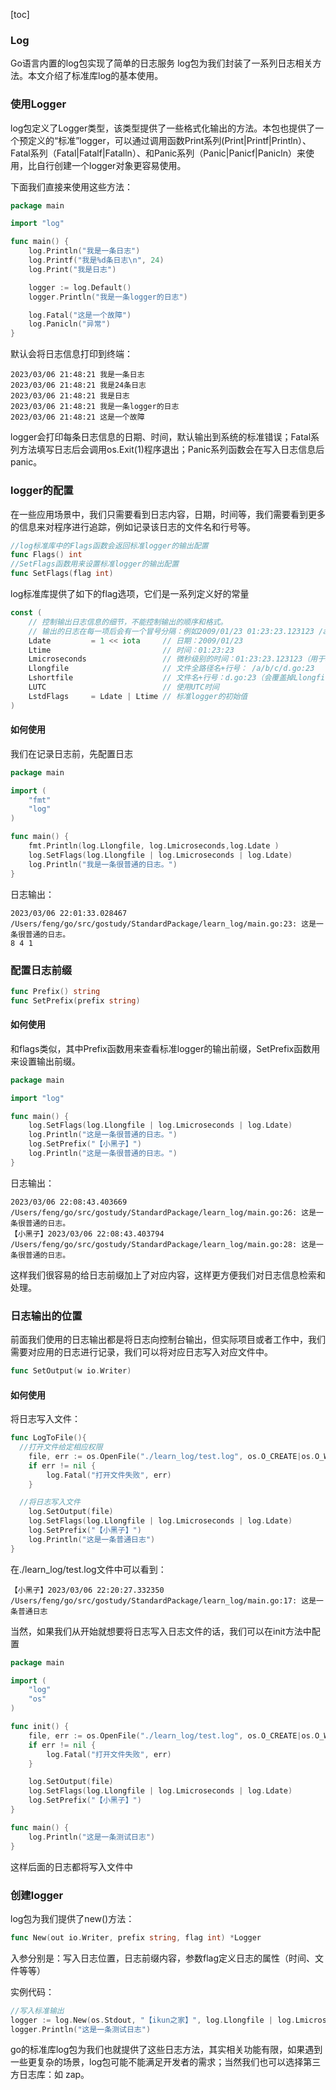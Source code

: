 [toc]

### Log

Go语言内置的log包实现了简单的日志服务 log包为我们封装了一系列日志相关方法。本文介绍了标准库log的基本使用。

### 使用Logger

log包定义了Logger类型，该类型提供了一些格式化输出的方法。本包也提供了一个预定义的“标准”logger，可以通过调用函数Print系列(Print|Printf|Println）、Fatal系列（Fatal|Fatalf|Fatalln）、和Panic系列（Panic|Panicf|Panicln）来使用，比自行创建一个logger对象更容易使用。

下面我们直接来使用这些方法：

```go
package main

import "log"

func main() {
	log.Println("我是一条日志")
	log.Printf("我是%d条日志\n", 24)
	log.Print("我是日志")

	logger := log.Default()
	logger.Println("我是一条logger的日志")

	log.Fatal("这是一个故障")
	log.Panicln("异常")
}
```

默认会将日志信息打印到终端：

```
2023/03/06 21:48:21 我是一条日志
2023/03/06 21:48:21 我是24条日志
2023/03/06 21:48:21 我是日志
2023/03/06 21:48:21 我是一条logger的日志
2023/03/06 21:48:21 这是一个故障
```

logger会打印每条日志信息的日期、时间，默认输出到系统的标准错误；Fatal系列方法填写日志后会调用os.Exit(1)程序退出；Panic系列函数会在写入日志信息后panic。



### logger的配置

在一些应用场景中，我们只需要看到日志内容，日期，时间等，我们需要看到更多的信息来对程序进行追踪，例如记录该日志的文件名和行号等。

```go
//log标准库中的Flags函数会返回标准logger的输出配置
func Flags() int
//SetFlags函数用来设置标准logger的输出配置
func SetFlags(flag int)
```

log标准库提供了如下的flag选项，它们是一系列定义好的常量

```go
const (
    // 控制输出日志信息的细节，不能控制输出的顺序和格式。
    // 输出的日志在每一项后会有一个冒号分隔：例如2009/01/23 01:23:23.123123 /a/b/c/d.go:23: message
    Ldate         = 1 << iota     // 日期：2009/01/23
    Ltime                         // 时间：01:23:23
    Lmicroseconds                 // 微秒级别的时间：01:23:23.123123（用于增强Ltime位）
    Llongfile                     // 文件全路径名+行号： /a/b/c/d.go:23
    Lshortfile                    // 文件名+行号：d.go:23（会覆盖掉Llongfile）
    LUTC                          // 使用UTC时间
    LstdFlags     = Ldate | Ltime // 标准logger的初始值
)
```

#### 如何使用

我们在记录日志前，先配置日志

```go
package main

import (
	"fmt"
	"log"
)

func main() {
	fmt.Println(log.Llongfile, log.Lmicroseconds,log.Ldate )
	log.SetFlags(log.Llongfile | log.Lmicroseconds | log.Ldate)
	log.Println("我是一条很普通的日志。")
}
```

日志输出：

```
2023/03/06 22:01:33.028467 /Users/feng/go/src/gostudy/StandardPackage/learn_log/main.go:23: 这是一条很普通的日志。
8 4 1
```



### 配置日志前缀

```go
func Prefix() string
func SetPrefix(prefix string)
```

#### 如何使用

和flags类似，其中Prefix函数用来查看标准logger的输出前缀，SetPrefix函数用来设置输出前缀。

```go
package main

import "log"

func main() {
	log.SetFlags(log.Llongfile | log.Lmicroseconds | log.Ldate)
	log.Println("这是一条很普通的日志。")
	log.SetPrefix("【小黑子】")
	log.Println("这是一条很普通的日志。")
}
```

日志输出：

```
2023/03/06 22:08:43.403669 /Users/feng/go/src/gostudy/StandardPackage/learn_log/main.go:26: 这是一条很普通的日志。
【小黑子】2023/03/06 22:08:43.403794 /Users/feng/go/src/gostudy/StandardPackage/learn_log/main.go:28: 这是一条很普通的日志。
```

这样我们很容易的给日志前缀加上了对应内容，这样更方便我们对日志信息检索和处理。



### 日志输出的位置

前面我们使用的日志输出都是将日志向控制台输出，但实际项目或者工作中，我们需要对应用的日志进行记录，我们可以将对应日志写入对应文件中。

```go
func SetOutput(w io.Writer)
```



#### 如何使用

将日志写入文件：

```go
func LogToFile(){
  //打开文件给定相应权限
	file, err := os.OpenFile("./learn_log/test.log", os.O_CREATE|os.O_WRONLY|os.O_APPEND, 0644)
	if err != nil {
		log.Fatal("打开文件失败", err)
	}

  //将日志写入文件
	log.SetOutput(file)
	log.SetFlags(log.Llongfile | log.Lmicroseconds | log.Ldate)
	log.SetPrefix("【小黑子】")
	log.Println("这是一条普通日志")
}
```

在./learn_log/test.log文件中可以看到：

```
【小黑子】2023/03/06 22:20:27.332350 /Users/feng/go/src/gostudy/StandardPackage/learn_log/main.go:17: 这是一条普通日志
```

当然，如果我们从开始就想要将日志写入日志文件的话，我们可以在init方法中配置

```go
package main

import (
	"log"
	"os"
)

func init() {
	file, err := os.OpenFile("./learn_log/test.log", os.O_CREATE|os.O_WRONLY|os.O_APPEND, 0644)
	if err != nil {
		log.Fatal("打开文件失败", err)
	}

	log.SetOutput(file)
	log.SetFlags(log.Llongfile | log.Lmicroseconds | log.Ldate)
	log.SetPrefix("【小黑子】")
}

func main() {
	log.Println("这是一条测试日志")
}

```

这样后面的日志都将写入文件中



### 创建logger

log包为我们提供了new()方法：

```go
func New(out io.Writer, prefix string, flag int) *Logger
```

入参分别是：写入日志位置，日志前缀内容，参数flag定义日志的属性（时间、文件等等）

实例代码：

```go
//写入标准输出
logger := log.New(os.Stdout, "【ikun之家】", log.Llongfile | log.Lmicroseconds | log.Ldate)
logger.Println("这是一条测试日志")
```

go的标准库log包为我们也就提供了这些日志方法，其实相关功能有限，如果遇到一些更复杂的场景，log包可能不能满足开发者的需求；当然我们也可以选择第三方日志库：如 zap。



